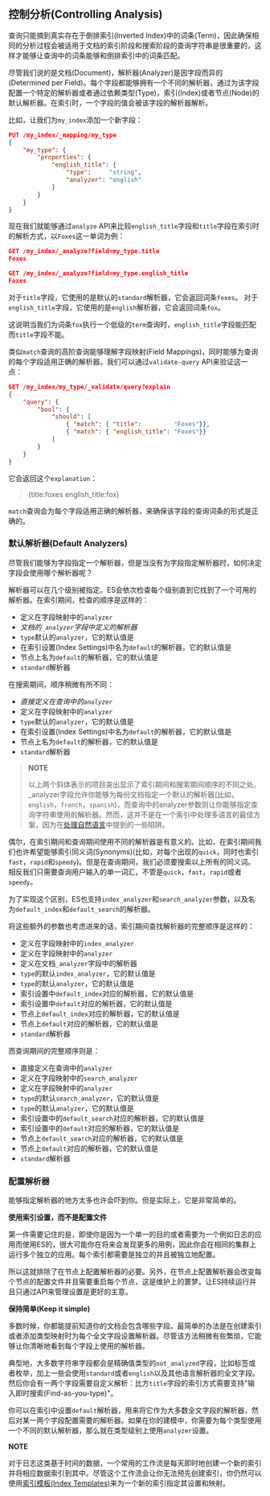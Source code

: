## 控制分析(Controlling Analysis) ##

查询只能摘到真实存在于倒排索引(Inverted Index)中的词条(Term)，因此确保相同的分析过程会被适用于文档的索引阶段和搜索阶段的查询字符串是很重要的，这样才能够让查询中的词条能够和倒排索引中的词条匹配。

尽管我们说的是文档(Document)，解析器(Analyzer)是因字段而异的(Determined per Field)。每个字段都能够拥有一个不同的解析器，通过为该字段配置一个特定的解析器或者通过依赖类型(Type)，索引(Index)或者节点(Node)的默认解析器。在索引时，一个字段的值会被该字段的解析器解析。

比如，让我们为`my_index`添加一个新字段：

```json
PUT /my_index/_mapping/my_type
{
    "my_type": {
        "properties": {
            "english_title": {
                "type":     "string",
                "analyzer": "english"
            }
        }
    }
}
```

现在我们就能够通过`analyze` API来比较`english_title`字段和`title`字段在索引时的解析方式，以`Foxes`这一单词为例：

```json
GET /my_index/_analyze?field=my_type.title   
Foxes

GET /my_index/_analyze?field=my_type.english_title 
Foxes
```

对于`title`字段，它使用的是默认的`standard`解析器，它会返回词条`foxes`。
对于`english_title`字段，它使用的是`english`解析器，它会返回词条`fox`。

这说明当我们为词条`fox`执行一个低级的`term`查询时，`english_title`字段能匹配而`title`字段不能。

类似`match`查询的高阶查询能够理解字段映射(Field Mappings)，同时能够为查询的每个字段适用正确的解析器。我们可以通过`validate-query` API来验证这一点：

```json
GET /my_index/my_type/_validate/query?explain
{
    "query": {
        "bool": {
            "should": [
                { "match": { "title":         "Foxes"}},
                { "match": { "english_title": "Foxes"}}
            ]
        }
    }
}
```

它会返回这个`explanation`：

> (title:foxes english_title:fox)

`match`查询会为每个字段适用正确的解析器，来确保该字段的查询词条的形式是正确的。


### 默认解析器(Default Analyzers) ###

尽管我们能够为字段指定一个解析器，但是当没有为字段指定解析器时，如何决定字段会使用哪个解析器呢？

解析器可以在几个级别被指定。ES会依次检查每个级别直到它找到了一个可用的解析器。在索引期间，检查的顺序是这样的：

- 定义在字段映射中的`analyzer`
- *文档的`_analyzer`字段中定义的解析器*
- `type`默认的`analyzer`，它的默认值是
- 在索引设置(Index Settings)中名为`default`的解析器，它的默认值是
- 节点上名为`default`的解析器，它的默认值是
- `standard`解析器

在搜索期间，顺序稍微有所不同：

- *直接定义在查询中的`analyzer`*
- 定义在字段映射中的`analyzer`
- `type`默认的`analyzer`，它的默认值是
- 在索引设置(Index Settings)中名为`default`的解析器，它的默认值是
- 节点上名为`default`的解析器，它的默认值是
- `standard`解析器

> **NOTE**
> 
> 以上两个斜体表示的项目突出显示了索引期间和搜索期间顺序的不同之处。_analyzer字段允许你能够为每份文档指定一个默认的解析器(比如，`english`，`french`，`spanish`)，而查询中的analyzer参数则让你能够指定查询字符串使用的解析器。然而，这并不是在一个索引中处理多语言的最佳方案，因为在[处理自然语言](http://www.elasticsearch.org/guide/en/elasticsearch/guide/current/languages.html)中提到的一些陷阱。

偶尔，在索引期间和查询期间使用不同的解析器是有意义的。比如，在索引期间我们也许希望能够索引同义词(Synonyms)(比如，对每个出现的`quick`，同时也索引`fast`，`rapid`和`speedy`)。但是在查询期间，我们必须要搜索以上所有的同义词。相反我们只需要查询用户输入的单一词汇，不管是`quick`，`fast`，`rapid`或者`speedy`。

为了实现这个区别，ES也支持`index_analyzer`和`search_analyzer`参数，以及名为`default_index`和`default_search`的解析器。

将这些额外的参数也考虑进来的话，索引期间查找解析器的完整顺序是这样的：

- 定义在字段映射中的`index_analyzer`
- 定义在字段映射中的`analyzer`
- 定义在文档`_analyzer`字段中的解析器
- `type`的默认`index_analyzer`，它的默认值是
- `type`的默认`analyzer`，它的默认值是
- 索引设置中`default_index`对应的解析器，它的默认值是
- 索引设置中`default`对应的解析器，它的默认值是
- 节点上`default_index`对应的解析器，它的默认值是
- 节点上`default`对应的解析器，它的默认值是
- `standard`解析器

而查询期间的完整顺序则是：

- 直接定义在查询中的`analyzer`
- 定义在字段映射中的`search_analyzer`
- 定义在字段映射中的`analyzer`
- `type`的默认`search_analyzer`，它的默认值是
- `type`的默认`analyzer`，它的默认值是
- 索引设置中的`default_search`对应的解析器，它的默认值是
- 索引设置中的`default`对应的解析器，它的默认值是
- 节点上`default_search`对应的解析器，它的默认值是
- 节点上`default`对应的解析器，它的默认值是
- `standard`解析器

### 配置解析器 ###

能够指定解析器的地方太多也许会吓到你。但是实际上，它是非常简单的。

**使用索引设置，而不是配置文件**

第一件需要记住的是，即使你是因为一个单一的目的或者需要为一个例如日志的应用而使用ES的，很大可能你在将来会发现更多的用例，因此你会在相同的集群上运行多个独立的应用。每个索引都需要是独立的并且被独立地配置。

所以这就排除了在节点上配置解析器的必要。另外，在节点上配置解析器会改变每个节点的配置文件并且需要重启每个节点，这是维护上的噩梦。让ES持续运行并且只通过API来管理设置是更好的主意。

**保持简单(Keep it simple)**

多数时候，你都能提前知道你的文档会包含哪些字段。最简单的办法是在创建索引或者添加类型映射时为每个全文字段设置解析器。尽管该方法稍微有些繁琐，它能够让你清晰地看到每个字段上使用的解析器。

典型地，大多数字符串字段都会是精确值类型的`not_analyzed`字段，比如标签或者枚举，加上一些会使用`standard`或者`english`以及其他语言解析器的全文字段。然后你会有一两个字段需要自定义解析：比方`title`字段的索引方式需要支持"输入即时搜索(Find-as-you-type)"。

你可以在索引中设置`default`解析器，用来将它作为大多数全文字段的解析器，然后对某一两个字段配置需要的解析器。如果在你的建模中，你需要为每个类型使用一个不同的默认解析器，那么就在类型级别上使用`analyzer`设置。

**NOTE**

对于日志这类基于时间的数据，一个常用的工作流是每天即时地创建一个新的索引并将相应数据索引到其中。尽管这个工作流会让你无法预先创建索引，你仍然可以使用[索引模板(Index Templates)](http://www.elasticsearch.org/guide/en/elasticsearch/reference/current/indices-templates.html)来为一个新的索引指定其设置和映射。
